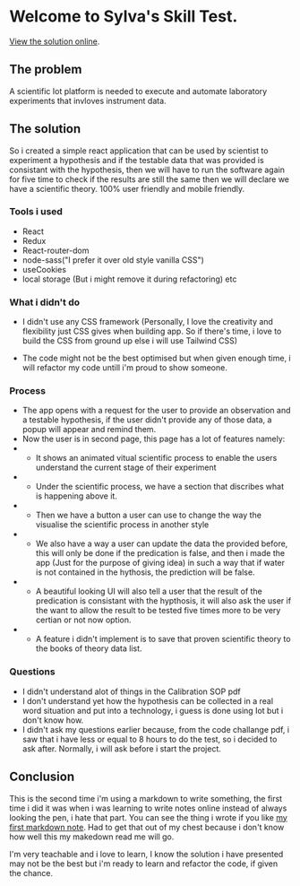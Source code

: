 # Welcome to Sylva's Skill Test.
[View the solution online](https://sylvasblog.com/).

## The problem

A scientific Iot platform is needed to execute and automate laboratory experiments that invloves instrument data.

## The solution

So i created a simple react application that can be used by scientist to experiment a hypothesis and if the testable data that was provided is consistant with the hypothesis, then we will have to run the software again for five time to check if the results are still the same then we will declare we have a scientific theory. 100% user friendly and mobile friendly.

### Tools i used

- React 
- Redux 
- React-router-dom 
- node-sass("I prefer it over old style vanilla CSS")
- useCookies
- local storage (But i might remove it during refactoring) etc

### What i didn't do

- I didn't use any CSS framework (Personally, I love the creativity and flexibility just CSS gives when building app. So if there's time, i love to build the CSS from ground up else i will use Tailwind CSS)

- The code might not be the best optimised but when given enough time, i will refactor my code untill i'm proud to show someone.

### Process

- The app opens with a request for the user to provide an observation and a testable hypothesis, if the user didn't provide any of those data, a popup will appear and remind them.
- Now the user is in second page, this page has a lot of features namely:
- - It shows an animated vitual scientific process to enable the users understand the current stage of their experiment
- - Under the scientific process, we have a section that discribes what is happening above it.
- - Then we have a button a user can use to change the way the visualise the scientific process in another style
- - We also have a way a user can update the data the provided before, this will only be done if the predication is false, and then i made the app (Just for the purpose of giving idea) in such a way that if water is not contained in the hythosis, the prediction will be false.
- - A beautiful looking UI will also tell a user that the result of the predication is consistant with the  hypthosis, it will also ask the user if the want to allow the result to be tested five times more to be very certian or not now option.
- - A feature i didn't implement is to save that proven scientific theory to the books of theory data list.

### Questions
- I didn't understand alot of things in the Calibration SOP pdf
- I don't understand yet how the hypothesis can be collected in a real word situation and put into a technology, i guess is done using Iot but i don't know how.
- I didn't ask my questions earlier because, from the code challange pdf, i saw that i have less or equal to 8 hours to do the test, so i decided to ask after. Normally, i will ask before i start the project.


## Conclusion
This is the second time i'm using a markdown to write something, the first time i did it was when i was learning to write notes online instead of always looking the pen, i hate that part. You can see the thing i wrote if you like [my first markdown note](https://sylvasblog.com/). Had to get that out of my chest because i don't know how well this my makedown read me will go.

I'm very teachable and i love to learn, I know the solution i have presented may not be the best but i'm ready to learn and refactor the code, if given the chance.

